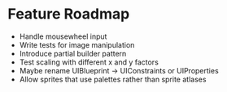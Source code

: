 
# Feature Roadmap
* Handle mousewheel input
* Write tests for image manipulation
* Introduce partial builder pattern
* Test scaling with different x and y factors
* Maybe rename UIBlueprint -> UIConstraints or UIProperties
* Allow sprites that use palettes rather than sprite atlases
